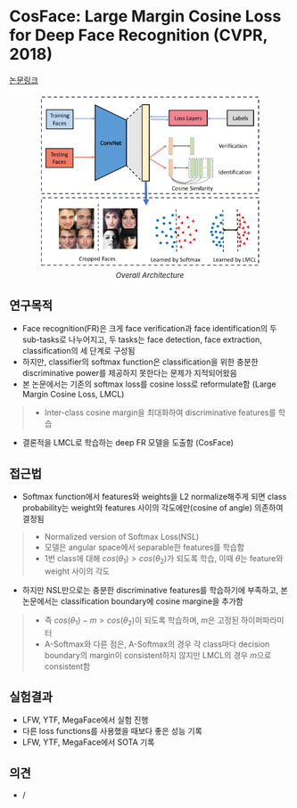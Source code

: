 # CosFace: Large Margin Cosine Loss for Deep Face Recognition (CVPR, 2018)

[논문링크](https://openaccess.thecvf.com/content_cvpr_2018/html/Wang_CosFace_Large_Margin_CVPR_2018_paper.html)

<p align="center">
    <img width="400" alt='fig1' src="../img/wang2018cosface.png?raw=true"></br>
    <em><font size=2>Overall Architecture</font></em>
</p>

## 연구목적
- Face recognition(FR)은 크게 face verification과 face identification의 두 sub-tasks로 나누어지고, 두 tasks는 face detection, face extraction, classification의 세 단계로 구성됨
- 하지만, classifier의 softmax function은 classification을 위한 충분한 discriminative power를 제공하지 못한다는 문제가 지적되어왔음
- 본 논문에서는 기존의 softmax loss를 cosine loss로 reformulate함 (Large Margin Cosine Loss, LMCL)
> - Inter-class cosine margin을 최대화하여 discriminative features를 학습
- 결론적을 LMCL로 학습하는 deep FR 모델을 도출함 (CosFace)

## 접근법
- Softmax function에서 features와 weights을 L2 normalize해주게 되면 class probability는 weight와 features 사이의 각도에만(cosine of angle) 의존하여 결정됨
> - Normalized version of Softmax Loss(NSL)
> - 모델은 angular space에서 separable한 features를 학습함
> - 1번 class에 대해 $cos(\theta_1) > cos(\theta_2)$가 되도록 학습, 이때 $\theta$는 feature와 weight 사이의 각도
- 하지만 NSL만으로는 충분한 discriminative features를 학습하기에 부족하고, 본 논문에서는 classification boundary에 cosine margine을 추가함
> - 즉 $cos(\theta_1)-m > cos(\theta_2)$이 되도록 학습하며, $m$은 고정된 하이퍼파라미터
> - A-Softmax와 다른 점은, A-Softmax의 경우 각 class마다 decision boundary의 margin이 consistent하지 않지만 LMCL의 경우 $m$으로 consistent함

## 실험결과
- LFW, YTF, MegaFace에서 실험 진행
- 다른 loss functions를 사용했을 때보다 좋은 성능 기록
- LFW, YTF, MegaFace에서 SOTA 기록

## 의견
- /